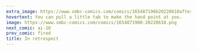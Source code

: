```yaml
---
extra_image: https://www.smbc-comics.com/comics/165487196620220610after.png
hovertext: You can pull a little tab to make the hand point at you.
image: https://www.smbc-comics.com/comics/1654871908-20220610.png
next_comic: ai-10
prev_comic: fired
title: In retrospect
---
```


